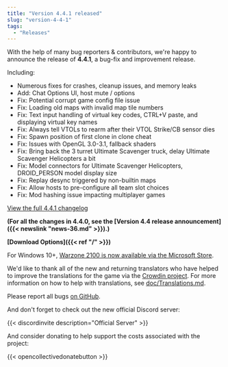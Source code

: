 ```yaml
---
title: "Version 4.4.1 released"
slug: "version-4-4-1"
tags:
  - "Releases"
---
```


With the help of many bug reporters & contributors, we're happy to announce the release of **4.4.1**, a bug-fix and improvement release.

Including:
- Numerous fixes for crashes, cleanup issues, and memory leaks
- Add: Chat Options UI, host mute / options
- Fix: Potential corrupt game config file issue
- Fix: Loading old maps with invalid map tile numbers
- Fix: Text input handling of virtual key codes, CTRL+V paste, and displaying virtual key names
- Fix: Always tell VTOLs to rearm after their VTOL Strike/CB sensor dies
- Fix: Spawn position of first clone in clone cheat
- Fix: Issues with OpenGL 3.0-3.1, fallback shaders
- Fix: Bring back the 3 turret Ultimate Scavenger truck, delay Ultimate Scavenger Helicopters a bit
- Fix: Model connectors for Ultimate Scavenger Helicopters, DROID_PERSON model display size
- Fix: Replay desync triggered by non-builtin maps
- Fix: Allow hosts to pre-configure all team slot choices
- Fix: Mod hashing issue impacting multiplayer games

[View the full 4.4.1 changelog](https://github.com/Warzone2100/warzone2100/raw/4.4.1/ChangeLog)

**(For all the changes in 4.4.0, see the [Version 4.4 release announcement]({{< newslink "news-36.md" >}}).)**

**[Download Options]({{< ref "/" >}})**

For Windows 10+, [Warzone 2100 is now available via the Microsoft Store](https://www.microsoft.com/store/apps/9MW0Z4MPCS8C).

We'd like to thank all of the new and returning translators who have helped to improve the translations for the game via the [Crowdin project](https://crowdin.com/project/warzone2100). For more information on how to help with translations, see [doc/Translations.md](https://github.com/Warzone2100/warzone2100/blob/master/doc/Translations.md#how-do-i-help-translate).

Please report all bugs [on GitHub](https://github.com/Warzone2100/warzone2100/issues).

And don't forget to check out the new official Discord server:

{{< discordinvite description="Official Server" >}}

And consider donating to help support the costs associated with the project:

{{< opencollectivedonatebutton >}}
